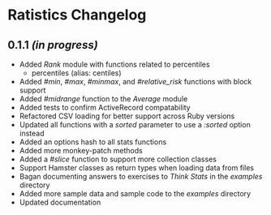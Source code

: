 # Ratistics Changelog

## 0.1.1 *(in progress)*

* Added *Rank* module with functions related to percentiles
  * percentiles (alias: centiles)
* Added *#min*, *#max*, *#minmax*, and *#relative_risk* functions with block support
* Added *#midrange* function to the *Average* module
* Added tests to confirm ActiveRecord compatability
* Refactored CSV loading for better support across Ruby versions
* Updated all functions with a *sorted* parameter to use a *:sorted* option instead
* Added an options hash to all stats functions
* Added more monkey-patch methods
* Added a *#slice* function to support more collection classes
* Support Hamster classes as return types when loading data from files
* Bagan documenting answers to exercises to *Think Stats* in the *examples* directory
* Added more sample data and sample code to the *examples* directory
* Updated documentation
